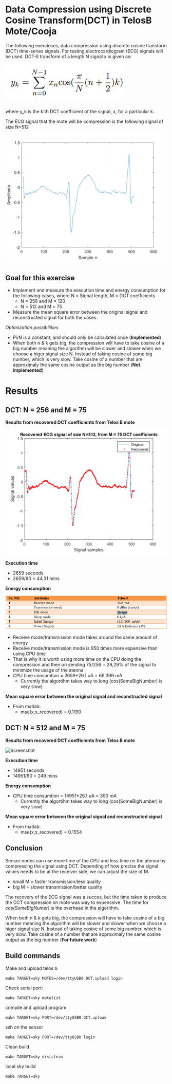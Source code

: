 # Data Compression using Discrete Cosine Transform(DCT) in TelosB Mote/Cooja #
The following exercieses, data compression using discrete cosine transform (DCT) time-series signals. For testing electrocardiogram (ECG) signals will be
used. DCT-II transform of a length N signal x is given as:

![Screenshot](images/formular.PNG)

<br/>
where y_k is the k'th DCT coefficient of the signal, x, for a particular k.

<br/> 

The ECG signal that the mote will be compression is the following signal of size N=512

![Screenshot](images/ecg.PNG)




## Goal for this exercise

* Implement and measure the execution time and energy consumption for the following cases, where N = Signal length, M = DCT coefficients 
  * N = 256 and M = 120
  * N = 512 and M = 75
*  Measure the mean square error between the original signal and reconstructed signal for both the cases.

*Optimization possibilities*
* Pi/N is a constant, and should only be calculated once (**Implemented**)
* When both n & k gets big, the compression will have to take cosine of a big number meaning the algorithm will be slower and slower when we choose a higer signal size N. Instead of taking cosine of some big number, which is very slow. Take cosine of a number that are approximaly the same cosine output as the big number (**Not implemented**) 


# Results
## DCT: N = 256 and M = 75
**Results from recovered DCT coefficients from Telos B mote**

![Screenshot](images/M75.PNG)

**Execution time**
* 2659 seconds
* 2659/60 = 44,31 mins 

**Energy consumption**

![Screenshot](images/energy.PNG)
* Receive mode/transmission mode takes around the same amount of energy
* Receive mode/transmission mode is 950 times more expensive than using CPU time
* That is why it is worth using more time on the CPU doing the compression and then on sending 75/256 = 29,29% of the signal to minimize the usage of the atenna
* CPU time consumtion = 2659*26.1 uA = 69,399 mA
  * Currently the algortihm takes way to long (cos(SomeBigNumber) is very slow) 

**Mean square error between the original signal and reconstructed signal**
* From matlab: 
  * mse(x,x_recovered) = 0.1190


## DCT: N = 512 and M = 75
**Results from recovered DCT coefficients from Telos B mote**

![Screenshot](images/75.PNG)

**Execution time**
* 14951  seconds
* 14951/60 = 249 mins 

**Energy consumption**
* CPU time consumtion = 14951*26.1 uA = 390 mA
  * Currently the algortihm takes way to long (cos(SomeBigNumber) is very slow) 

**Mean square error between the original signal and reconstructed signal**
* From matlab: 
  * mse(x,x_recovered) = 0.1554


## Conclusion ##
Sensor nodes can use more time of the CPU and less time on the atenna by compressing the signal using DCT. Depending of how precise the signal values needs to be at the receiver side, we can adjust the size of M. 
* small M = faster transmission/less quality
* big M   = slower transmission/better quality

The recovery of the ECG signal was a succes, but the time taken to produce the DCT compression on mote was way to expenssive. The time for *cos(SomeBigNumer)* is the overhead in the algorithm. 

When both n & k gets big, the compression will have to take cosine of a big number meaning the algorithm will be slower and slower when we choose a higer signal size N. Instead of taking cosine of some big number, which is very slow. Take cosine of a number that are approximaly the same cosine output as the big number (**For future work**) 


## Build commands ##
Make and upload telos b
```
make TARGET=sky MOTES=/dev/ttyUSB0 DCT.upload login
```
Check serial port:
```
make TARGET=sky motelist
```
compile and upload program
```
make TARGET=sky PORT=/dev/ttyUSB0 DCT.upload
```
ssh on the sensor
```
make TARGET=sky PORT=/dev/ttyUSB0 login
```
Clean build
```
make TARGET=sky distclean
```
local sky build

```
make TARGET=sky
```
